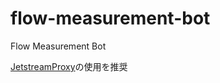 # flow-measurement-bot

Flow Measurement Bot

[JetstreamProxy](https://github.com/tomo-x7/Jetstreamproxy/releases)の使用を推奨
